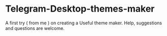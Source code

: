 # Telegram-Desktop-themes-maker
A first try ( from me ) on creating a Useful theme maker. Help, suggestions and questions are welcome. 
